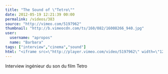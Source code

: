 ```yaml
---
title: "The Sound of \"Tetro\""
date: 2012-05-19 12:21:39 00:00
permalink: /videos/383
source: "http://vimeo.com/5197962"
thumbnail: "http://b.vimeocdn.com/ts/160/082/16008266_940.jpg"
user:
  username: "apropos"
  name: "Barbara"
tags: ["interview","cinema","sound"]
html: "<iframe src=\"http://player.vimeo.com/video/5197962\" width=\"1280\" height=\"720\" frameborder=\"0\" webkitallowfullscreen mozallowfullscreen allowfullscreen></iframe>"
---
```


Interview ingénieur du son du film Tetro